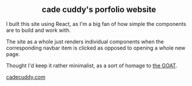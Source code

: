 <center>
    <h2>
        cade cuddy's porfolio website
    </h2>
</center>

I built this site using React, as I'm a big fan of how simple the components are to build and work with.

The site as a whole just renders individual components when the corresponding navbar item is clicked as opposed to opening a whole new page.

Thought I'd keep it rather minimalist, as a sort of homage to [the GOAT](https://motherfuckingwebsite.com/).

[cadecuddy.com](https://www.cadecuddy.com)
